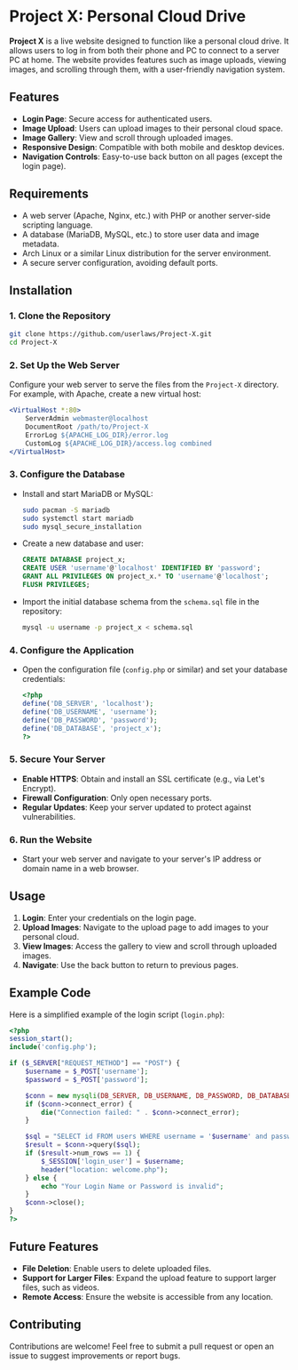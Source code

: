 # Project X: Personal Cloud Drive

**Project X** is a live website designed to function like a personal cloud drive. It allows users to log in from both their phone and PC to connect to a server PC at home. The website provides features such as image uploads, viewing images, and scrolling through them, with a user-friendly navigation system.

## Features

- **Login Page**: Secure access for authenticated users.
- **Image Upload**: Users can upload images to their personal cloud space.
- **Image Gallery**: View and scroll through uploaded images.
- **Responsive Design**: Compatible with both mobile and desktop devices.
- **Navigation Controls**: Easy-to-use back button on all pages (except the login page).

## Requirements

- A web server (Apache, Nginx, etc.) with PHP or another server-side scripting language.
- A database (MariaDB, MySQL, etc.) to store user data and image metadata.
- Arch Linux or a similar Linux distribution for the server environment.
- A secure server configuration, avoiding default ports.

## Installation

### 1. Clone the Repository

```bash
git clone https://github.com/userlaws/Project-X.git
cd Project-X
```

### 2. Set Up the Web Server

Configure your web server to serve the files from the `Project-X` directory. For example, with Apache, create a new virtual host:

```apache
<VirtualHost *:80>
    ServerAdmin webmaster@localhost
    DocumentRoot /path/to/Project-X
    ErrorLog ${APACHE_LOG_DIR}/error.log
    CustomLog ${APACHE_LOG_DIR}/access.log combined
</VirtualHost>
```

### 3. Configure the Database

- Install and start MariaDB or MySQL:

    ```bash
    sudo pacman -S mariadb
    sudo systemctl start mariadb
    sudo mysql_secure_installation
    ```

- Create a new database and user:

    ```sql
    CREATE DATABASE project_x;
    CREATE USER 'username'@'localhost' IDENTIFIED BY 'password';
    GRANT ALL PRIVILEGES ON project_x.* TO 'username'@'localhost';
    FLUSH PRIVILEGES;
    ```

- Import the initial database schema from the `schema.sql` file in the repository:

    ```bash
    mysql -u username -p project_x < schema.sql
    ```

### 4. Configure the Application

- Open the configuration file (`config.php` or similar) and set your database credentials:

    ```php
    <?php
    define('DB_SERVER', 'localhost');
    define('DB_USERNAME', 'username');
    define('DB_PASSWORD', 'password');
    define('DB_DATABASE', 'project_x');
    ?>
    ```

### 5. Secure Your Server

- **Enable HTTPS**: Obtain and install an SSL certificate (e.g., via Let's Encrypt).
- **Firewall Configuration**: Only open necessary ports.
- **Regular Updates**: Keep your server updated to protect against vulnerabilities.

### 6. Run the Website

- Start your web server and navigate to your server's IP address or domain name in a web browser.

## Usage

1. **Login**: Enter your credentials on the login page.
2. **Upload Images**: Navigate to the upload page to add images to your personal cloud.
3. **View Images**: Access the gallery to view and scroll through uploaded images.
4. **Navigate**: Use the back button to return to previous pages.

## Example Code

Here is a simplified example of the login script (`login.php`):

```php
<?php
session_start();
include('config.php');

if ($_SERVER["REQUEST_METHOD"] == "POST") {
    $username = $_POST['username'];
    $password = $_POST['password'];

    $conn = new mysqli(DB_SERVER, DB_USERNAME, DB_PASSWORD, DB_DATABASE);
    if ($conn->connect_error) {
        die("Connection failed: " . $conn->connect_error);
    }

    $sql = "SELECT id FROM users WHERE username = '$username' and password = '$password'";
    $result = $conn->query($sql);
    if ($result->num_rows == 1) {
        $_SESSION['login_user'] = $username;
        header("location: welcome.php");
    } else {
        echo "Your Login Name or Password is invalid";
    }
    $conn->close();
}
?>
```

## Future Features

- **File Deletion**: Enable users to delete uploaded files.
- **Support for Larger Files**: Expand the upload feature to support larger files, such as videos.
- **Remote Access**: Ensure the website is accessible from any location.

## Contributing

Contributions are welcome! Feel free to submit a pull request or open an issue to suggest improvements or report bugs.
